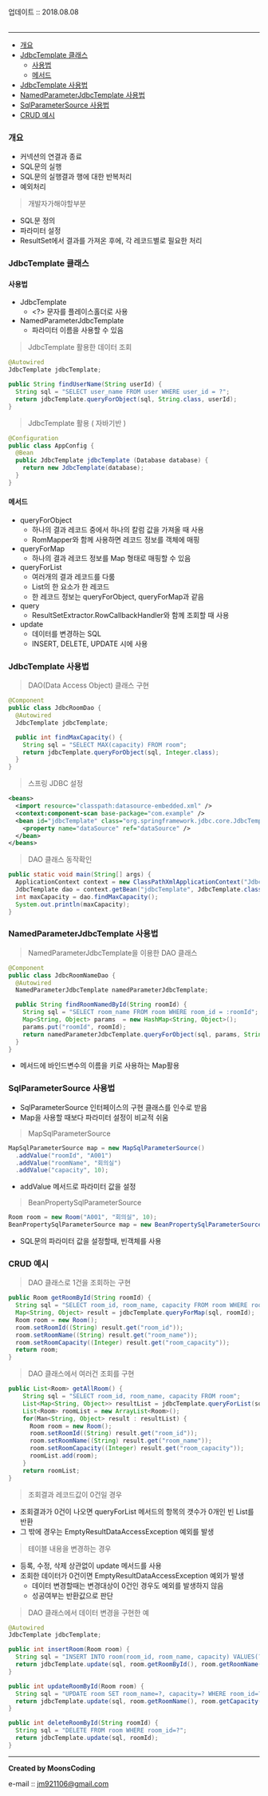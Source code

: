 <div class="pull-right"> 업데이트 :: 2018.08.08 </div><br>

---

<!-- @import "[TOC]" {cmd="toc" depthFrom=1 depthTo=6 orderedList=false} -->

<!-- code_chunk_output -->

-	[개요](#개요)
-	[JdbcTemplate 클래스](#jdbctemplate-클래스)
	-	[사용법](#사용법)
	-	[메서드](#메서드)
-	[JdbcTemplate 사용법](#jdbctemplate-사용법)
-	[NamedParameterJdbcTemplate 사용법](#namedparameterjdbctemplate-사용법)
-	[SqlParameterSource 사용법](#sqlparametersource-사용법)
-	[CRUD 예시](#crud-예시)

<!-- /code_chunk_output -->

### 개요

-	커넥션의 연결과 종료
-	SQL문의 실행
-	SQL문의 실행결과 행에 대한 반복처리
-	예외처리

> 개발자가해야할부분

-	SQL문 정의
-	파라미터 설정
-	ResultSet에서 결과를 가져온 후에, 각 레코드별로 필요한 처리

### JdbcTemplate 클래스

#### 사용법

-	JdbcTemplate
	-	\<?> 문자를 플레이스홀더로 사용
-	NamedParameterJdbcTemplate
	-	파라미터 이름을 사용할 수 있음

> JdbcTemplate 활용한 데이터 조회

```java
@Autowired
JdbcTemplate jdbcTemplate;

public String findUserName(String userId) {
  String sql = "SELECT user_name FROM user WHERE user_id = ?";
  return jdbcTemplate.queryForObject(sql, String.class, userId);
}
```

> JdbcTemplate 활용 ( 자바기반 )

```java
@Configuration
public class AppConfig {
  @Bean
  public JdbcTemplate jdbcTemplate (Database database) {
    return new JdbcTemplate(database);
  }
}
```

#### 메서드

-	queryForObject
	-	하나의 결과 레코드 중에서 하나의 칼럼 값을 가져올 때 사용
	-	RomMapper와 함께 사용하면 레코드 정보를 객체에 매핑
-	queryForMap
	-	하나의 결과 레코드 정보를 Map 형태로 매핑할 수 있음
-	queryForList
	-	여러개의 결과 레코드를 다룸
	-	List의 한 요소가 한 레코드
	-	한 레코드 정보는 queryForObject, queryForMap과 같음
-	query
	-	ResultSetExtractor.RowCallbackHandler와 함께 조회할 때 사용
-	update
	-	데이터를 변경하는 SQL
	-	INSERT, DELETE, UPDATE 시에 사용

### JdbcTemplate 사용법

> DAO(Data Access Object) 클래스 구현

```java
@Component
public class JdbcRoomDao {
  @Autowired
  JdbcTemplate jdbcTemplate;

  public int findMaxCapacity() {
    String sql = "SELECT MAX(capacity) FROM room";
    return jdbcTemplate.queryForObject(sql, Integer.class);
  }
}
```

> 스프링 JDBC 설정

```xml
<beans>
  <import resource="classpath:datasource-embedded.xml" />
  <context:component-scan base-package="com.example" />
  <bean id="jdbcTemplate" class="org.springframework.jdbc.core.JdbcTemplate">
    <property name="dataSource" ref="dataSource" />
  </bean>
</beans>
```

> DAO 클래스 동작확인

```java
public static void main(String[] args) {
  ApplicationContext context = new ClassPathXmlApplicationContext("JdbcTemplateConfig.xml");
  JdbcTemplate dao = context.getBean("jdbcTemplate", JdbcTemplate.class);
  int maxCapacity = dao.findMaxCapacity();
  System.out.println(maxCapacity);
}
```

### NamedParameterJdbcTemplate 사용법

> NamedParameterJdbcTemplate을 이용한 DAO 클래스

```java
@Component
public class JdbcRoomNameDao {
  @Autowired
  NamedParameterJdbcTemplate namedParameterJdbcTemplate;

  public String findRoomNamedById(String roomId) {
    String sql = "SELECT room_name FROM room WHERE room_id = :roomId"; // :바인드변수명
    Map<String, Object> params  = new HashMap<String, Object>();
    params.put("roomId", roomId);
    return namedParameterJdbcTemplate.queryForObject(sql, params, String.class);
  }
}
```

-	메서드에 바인드변수의 이름을 키로 사용하는 Map활용

### SqlParameterSource 사용법

-	SqlParameterSource 인터페이스의 구현 클래스를 인수로 받음
-	Map을 사용할 때보다 파라미터 설정이 비교적 쉬움

> MapSqlParameterSource

```java
MapSqlParameterSource map = new MapSqlParameterSource()
  .addValue("roomId", "A001")
  .addValue("roomName", "회의실")
  .addValue("capacity", 10);
```

-	addValue 메서드로 파라미터 값을 설정

> BeanPropertySqlParameterSource

```java
Room room = new Room("A001", "회의실", 10);
BeanPropertySqlParameterSource map = new BeanPropertySqlParameterSource(room);
```

-	SQL문의 파라미터 값을 설정할때, 빈객체를 사용

### CRUD 예시

> DAO 클래스로 1건을 조회하는 구현

```java
public Room getRoomById(String roomId) {
  String sql = "SELECT room_id, room_name, capacity FROM room WHERE room_id = ?";
  Map<String, Object> result = jdbcTemplate.queryForMap(sql, roomId);
  Room room = new Room();
  room.setRoomId((String) result.get("room_id"));
  room.setRoomName((String) result.get("room_name"));
  room.setRoomCapacity((Integer) result.get("room_capacity"));
  return room;
}
```

> DAO 클래스에서 여러건 조회를 구현

```java
public List<Room> getAllRoom() {
    String sql = "SELECT room_id, room_name, capacity FROM room";
    List<Map<String, Object>> resultList = jdbcTemplate.queryForList(sql);
    List<Room> roomList = new ArrayList<Room>();
    for(Man<String, Object> result : resultList) {
      Room room = new Room();
      room.setRoomId((String) result.get("room_id"));
      room.setRoomName((String) result.get("room_name"));
      room.setRoomCapacity((Integer) result.get("room_capacity"));
      roomList.add(room);
    }
    return roomList;
}
```

> 조회결과 레코드값이 0건일 경우

-	조회결과가 0건이 나오면 queryForList 메서드의 항목의 갯수가 0개인 빈 List를 반환
-	그 밖에 경우는 EmptyResultDataAccessException 예외를 발생

> 테이블 내용을 변경하는 경우

-	등록, 수정, 삭제 상관없이 update 메서드를 사용
-	조회한 데이터가 0건이면 EmptyResultDataAccessException 예외가 발생
	-	데이터 변경할때는 변경대상이 0건인 경우도 예외를 발생하지 않음
	-	성공여부는 반환값으로 판단

> DAO 클래스에서 데이터 변경을 구현한 예

```java
@Autowired
JdbcTemplate jdbcTemplate;

public int insertRoom(Room room) {
  String sql = "INSERT INTO room(room_id, room_name, capacity) VALUES(?, ?, ?)";
  return jdbcTemplate.update(sql, room.getRoomById(), room.getRoomName(), room.getCapacity());
}

public int updateRoomById(Room room) {
  String sql = "UPDATE room SET room_name=?, capacity=? WHERE room_id=?";
  return jdbcTemplate.update(sql, room.getRoomName(), room.getCapacity(), room.getRoomById());
}

public int deleteRoomById(String roomId) {
  String sql = "DELETE FROM room WHERE room_id=?";
  return jdbcTemplate.update(sql, roomId);
}
```

---

**Created by MoonsCoding**

e-mail :: jm921106@gmail.com
